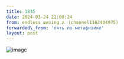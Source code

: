 ```yaml
---
title: 1845
date: 2024-03-24 21:00:24
from: endless шизing ⍼ (channel1162404975)
forwarded\_from: 'пять по метафизике'
layout: post
---
```


![image](photos/photo_288@24-03-2024_21-00-24.jpg)



